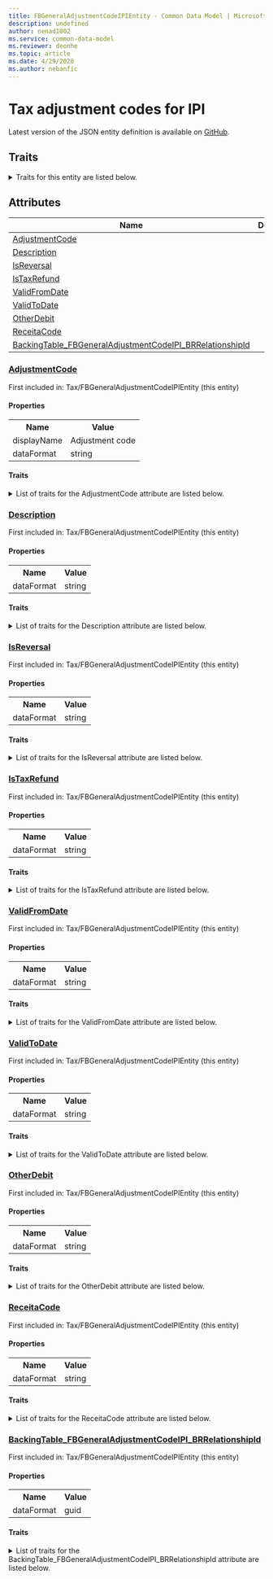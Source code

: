 ```yaml
---
title: FBGeneralAdjustmentCodeIPIEntity - Common Data Model | Microsoft Docs
description: undefined
author: nenad1002
ms.service: common-data-model
ms.reviewer: deonhe
ms.topic: article
ms.date: 4/29/2020
ms.author: nebanfic
---
```


# Tax adjustment codes for IPI

  
 Latest version of the JSON entity definition is available on <a href="https://github.com/Microsoft/CDM/tree/master/schemaDocuments/core/operationsCommon/Entities/Finance/Tax/FBGeneralAdjustmentCodeIPIEntity.cdm.json" target="_blank">GitHub</a>.  

## Traits

<details>
<summary>Traits for this entity are listed below.  
</summary>

**is.CDM.entityVersion**  
  <table><tr><th>Parameter</th><th>Value</th><th>Data type</th><th>Explanation</th></tr><tr><td>versionNumber</td><td>"1.0.0"</td><td>string</td><td>semantic version number of the entity</td></tr></table>

**is.application.releaseVersion**  
  <table><tr><th>Parameter</th><th>Value</th><th>Data type</th><th>Explanation</th></tr><tr><td>releaseVersion</td><td>"10.0.13.0"</td><td>string</td><td>semantic version number of the application introducing this entity</td></tr></table>

**is.localized.displayedAs**  
  Holds the list of language specific display text for an object.  <table><tr><th>Parameter</th><th>Value</th><th>Data type</th><th>Explanation</th></tr><tr><td>localizedDisplayText</td><td><table><tr><th>languageTag</th><th>displayText</th></tr><tr><td>en</td><td>Tax adjustment codes for IPI</td></tr></table></td><td>entity</td><td>a reference to the constant entity holding the list of localized text</td></tr></table>

</details>

## Attributes

|Name|Description|First Included in Instance|
|---|---|---|
|[AdjustmentCode](#AdjustmentCode)||<a href="FBGeneralAdjustmentCodeIPIEntity.md" target="_blank">Tax/FBGeneralAdjustmentCodeIPIEntity</a>|
|[Description](#Description)||<a href="FBGeneralAdjustmentCodeIPIEntity.md" target="_blank">Tax/FBGeneralAdjustmentCodeIPIEntity</a>|
|[IsReversal](#IsReversal)||<a href="FBGeneralAdjustmentCodeIPIEntity.md" target="_blank">Tax/FBGeneralAdjustmentCodeIPIEntity</a>|
|[IsTaxRefund](#IsTaxRefund)||<a href="FBGeneralAdjustmentCodeIPIEntity.md" target="_blank">Tax/FBGeneralAdjustmentCodeIPIEntity</a>|
|[ValidFromDate](#ValidFromDate)||<a href="FBGeneralAdjustmentCodeIPIEntity.md" target="_blank">Tax/FBGeneralAdjustmentCodeIPIEntity</a>|
|[ValidToDate](#ValidToDate)||<a href="FBGeneralAdjustmentCodeIPIEntity.md" target="_blank">Tax/FBGeneralAdjustmentCodeIPIEntity</a>|
|[OtherDebit](#OtherDebit)||<a href="FBGeneralAdjustmentCodeIPIEntity.md" target="_blank">Tax/FBGeneralAdjustmentCodeIPIEntity</a>|
|[ReceitaCode](#ReceitaCode)||<a href="FBGeneralAdjustmentCodeIPIEntity.md" target="_blank">Tax/FBGeneralAdjustmentCodeIPIEntity</a>|
|[BackingTable_FBGeneralAdjustmentCodeIPI_BRRelationshipId](#BackingTable_FBGeneralAdjustmentCodeIPI_BRRelationshipId)||<a href="FBGeneralAdjustmentCodeIPIEntity.md" target="_blank">Tax/FBGeneralAdjustmentCodeIPIEntity</a>|

### <a href=#AdjustmentCode name="AdjustmentCode">AdjustmentCode</a>

First included in: Tax/FBGeneralAdjustmentCodeIPIEntity (this entity)  

#### Properties

<table><tr><th>Name</th><th>Value</th></tr><tr><td>displayName</td><td>Adjustment code</td></tr><tr><td>dataFormat</td><td>string</td></tr></table>

#### Traits

<details>
<summary>List of traits for the AdjustmentCode attribute are listed below.</summary>

**is.dataFormat.character**  
**is.dataFormat.big**  
**is.dataFormat.array**  
**is.localized.displayedAs**  
Holds the list of language specific display text for an object.  <table><tr><th>Parameter</th><th>Value</th><th>Data type</th><th>Explanation</th></tr><tr><td>localizedDisplayText</td><td><table><tr><th>languageTag</th><th>displayText</th></tr><tr><td>en</td><td>Adjustment code</td></tr></table></td><td>entity</td><td>a reference to the constant entity holding the list of localized text</td></tr></table>

**is.dataFormat.character**  
**is.dataFormat.array**  
</details>

### <a href=#Description name="Description">Description</a>

First included in: Tax/FBGeneralAdjustmentCodeIPIEntity (this entity)  

#### Properties

<table><tr><th>Name</th><th>Value</th></tr><tr><td>dataFormat</td><td>string</td></tr></table>

#### Traits

<details>
<summary>List of traits for the Description attribute are listed below.</summary>

**is.dataFormat.character**  
**is.dataFormat.big**  
**is.dataFormat.array**  
**is.dataFormat.character**  
**is.dataFormat.array**  
</details>

### <a href=#IsReversal name="IsReversal">IsReversal</a>

First included in: Tax/FBGeneralAdjustmentCodeIPIEntity (this entity)  

#### Properties

<table><tr><th>Name</th><th>Value</th></tr><tr><td>dataFormat</td><td>string</td></tr></table>

#### Traits

<details>
<summary>List of traits for the IsReversal attribute are listed below.</summary>

**is.dataFormat.character**  
**is.dataFormat.big**  
**is.dataFormat.array**  
**is.dataFormat.character**  
**is.dataFormat.array**  
</details>

### <a href=#IsTaxRefund name="IsTaxRefund">IsTaxRefund</a>

First included in: Tax/FBGeneralAdjustmentCodeIPIEntity (this entity)  

#### Properties

<table><tr><th>Name</th><th>Value</th></tr><tr><td>dataFormat</td><td>string</td></tr></table>

#### Traits

<details>
<summary>List of traits for the IsTaxRefund attribute are listed below.</summary>

**is.dataFormat.character**  
**is.dataFormat.big**  
**is.dataFormat.array**  
**is.dataFormat.character**  
**is.dataFormat.array**  
</details>

### <a href=#ValidFromDate name="ValidFromDate">ValidFromDate</a>

First included in: Tax/FBGeneralAdjustmentCodeIPIEntity (this entity)  

#### Properties

<table><tr><th>Name</th><th>Value</th></tr><tr><td>dataFormat</td><td>string</td></tr></table>

#### Traits

<details>
<summary>List of traits for the ValidFromDate attribute are listed below.</summary>

**is.dataFormat.character**  
**is.dataFormat.big**  
**is.dataFormat.array**  
**is.dataFormat.character**  
**is.dataFormat.array**  
</details>

### <a href=#ValidToDate name="ValidToDate">ValidToDate</a>

First included in: Tax/FBGeneralAdjustmentCodeIPIEntity (this entity)  

#### Properties

<table><tr><th>Name</th><th>Value</th></tr><tr><td>dataFormat</td><td>string</td></tr></table>

#### Traits

<details>
<summary>List of traits for the ValidToDate attribute are listed below.</summary>

**is.dataFormat.character**  
**is.dataFormat.big**  
**is.dataFormat.array**  
**is.dataFormat.character**  
**is.dataFormat.array**  
</details>

### <a href=#OtherDebit name="OtherDebit">OtherDebit</a>

First included in: Tax/FBGeneralAdjustmentCodeIPIEntity (this entity)  

#### Properties

<table><tr><th>Name</th><th>Value</th></tr><tr><td>dataFormat</td><td>string</td></tr></table>

#### Traits

<details>
<summary>List of traits for the OtherDebit attribute are listed below.</summary>

**is.dataFormat.character**  
**is.dataFormat.big**  
**is.dataFormat.array**  
**is.dataFormat.character**  
**is.dataFormat.array**  
</details>

### <a href=#ReceitaCode name="ReceitaCode">ReceitaCode</a>

First included in: Tax/FBGeneralAdjustmentCodeIPIEntity (this entity)  

#### Properties

<table><tr><th>Name</th><th>Value</th></tr><tr><td>dataFormat</td><td>string</td></tr></table>

#### Traits

<details>
<summary>List of traits for the ReceitaCode attribute are listed below.</summary>

**is.dataFormat.character**  
**is.dataFormat.big**  
**is.dataFormat.array**  
**is.dataFormat.character**  
**is.dataFormat.array**  
</details>

### <a href=#BackingTable_FBGeneralAdjustmentCodeIPI_BRRelationshipId name="BackingTable_FBGeneralAdjustmentCodeIPI_BRRelationshipId">BackingTable_FBGeneralAdjustmentCodeIPI_BRRelationshipId</a>

First included in: Tax/FBGeneralAdjustmentCodeIPIEntity (this entity)  

#### Properties

<table><tr><th>Name</th><th>Value</th></tr><tr><td>dataFormat</td><td>guid</td></tr></table>

#### Traits

<details>
<summary>List of traits for the BackingTable_FBGeneralAdjustmentCodeIPI_BRRelationshipId attribute are listed below.</summary>

**is.dataFormat.character**  
**is.dataFormat.big**  
**is.dataFormat.array**  
**is.dataFormat.guid**  
**means.identity.entityId**  
**is.linkedEntity.identifier**  
Marks the attribute(s) that hold foreign key references to a linked (used as an attribute) entity. This attribute is added to the resolved entity to enumerate the referenced entities.  <table><tr><th>Parameter</th><th>Value</th><th>Data type</th><th>Explanation</th></tr><tr><td>entityReferences</td><td><table><tr><th>entityReference</th><th>attributeReference</th></tr><tr><td><a href="../../../Tables/Finance/FiscalBooksBrazil/Main/FBGeneralAdjustmentCodeIPI_BR.md" target="_blank">/core/operationsCommon/Tables/Finance/FiscalBooksBrazil/Main/FBGeneralAdjustmentCodeIPI_BR.cdm.json/FBGeneralAdjustmentCodeIPI_BR</a></td><td><a href="../../../Tables/Finance/FiscalBooksBrazil/Main/FBGeneralAdjustmentCodeIPI_BR.md#RecId" target="_blank">RecId</a></td></tr></table></td><td>entity</td><td>a reference to the constant entity holding the list of entity references</td></tr></table>

**is.dataFormat.guid**  
**is.dataFormat.character**  
**is.dataFormat.array**  
</details>

